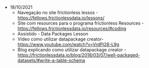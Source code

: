 - 18/10/2021
  - Navegação no site frictionless lessos - https://fellows.frictionlessdata.io/lessons/
  - Site com resources para o programa frictionless Resources - https://fellows.frictionlessdata.io/resources/#coding
  - Assistido - Data Packages Lesson
  - Vídeo como utilizar datapackage creator- https://www.youtube.com/watch?v=VrdPj28-L9g
  - Blog explicando como utilizar datapackage creator - https://frictionlessdata.io/blog/2018/03/07/well-packaged-datasets/#write-a-table-schema



